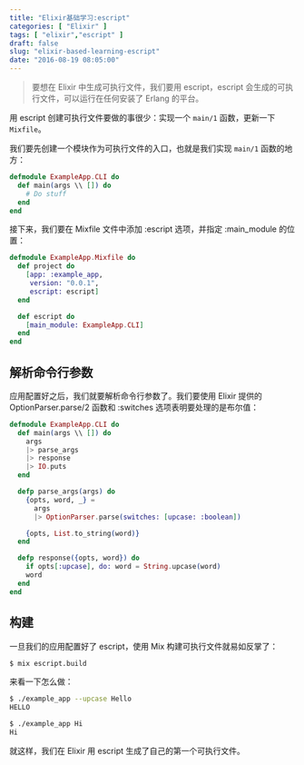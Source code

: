 ```yaml
---
title: "Elixir基础学习:escript"
categories: [ "Elixir" ]
tags: [ "elixir","escript" ]
draft: false
slug: "elixir-based-learning-escript"
date: "2016-08-19 08:05:00"
---
```


> 要想在 Elixir 中生成可执行文件，我们要用 escript，escript 会生成的可执行文件，可以运行在任何安装了 Erlang
> 的平台。

用 escript 创建可执行文件要做的事很少：实现一个 `main/1` 函数，更新一下 `Mixfile`。

我们要先创建一个模块作为可执行文件的入口，也就是我们实现 `main/1` 函数的地方：
```elixir
defmodule ExampleApp.CLI do
  def main(args \\ []) do
    # Do stuff
  end
end
```


<!--more-->


接下来，我们要在 Mixfile 文件中添加 :escript 选项，并指定 :main_module 的位置：
```elixir
defmodule ExampleApp.Mixfile do
  def project do
    [app: :example_app,
     version: "0.0.1",
     escript: escript]
  end

  def escript do
    [main_module: ExampleApp.CLI]
  end
end
```
## 解析命令行参数  

应用配置好之后，我们就要解析命令行参数了。我们要使用 Elixir 提供的 OptionParser.parse/2 函数和 :switches 选项表明要处理的是布尔值：
```elixir  
defmodule ExampleApp.CLI do
  def main(args \\ []) do
    args
    |> parse_args
    |> response
    |> IO.puts
  end

  defp parse_args(args) do
    {opts, word, _} =
      args
      |> OptionParser.parse(switches: [upcase: :boolean])

    {opts, List.to_string(word)}
  end

  defp response({opts, word}) do
    if opts[:upcase], do: word = String.upcase(word)
    word
  end
end
```
## 构建

一旦我们的应用配置好了 escript，使用 Mix 构建可执行文件就易如反掌了：
```bash
$ mix escript.build
```
来看一下怎么做：
```bash
$ ./example_app --upcase Hello
HELLO

$ ./example_app Hi
Hi
```
就这样，我们在 Elixir 用 escript 生成了自己的第一个可执行文件。